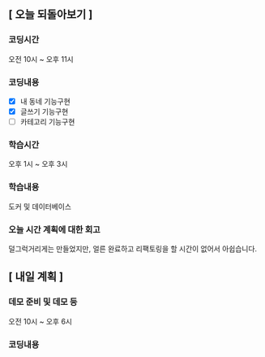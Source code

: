 ## [ 오늘 되돌아보기 ]

### 코딩시간

오전 10시 ~ 오후 11시

### 코딩내용

- [x] 내 동네 기능구현
- [x] 글쓰기 기능구현
- [ ] 카테고리 기능구현

### 학습시간

오후 1시 ~ 오후 3시

### 학습내용

도커 및 데이터베이스

### 오늘 시간 계획에 대한 회고

덜그럭거리게는 만들었지만, 얼른 완료하고 리팩토링을 할 시간이 없어서 아쉽습니다.

## [ 내일 계획 ]

### 데모 준비 및 데모 등

오전 10시 ~ 오후 6시

### 코딩내용
